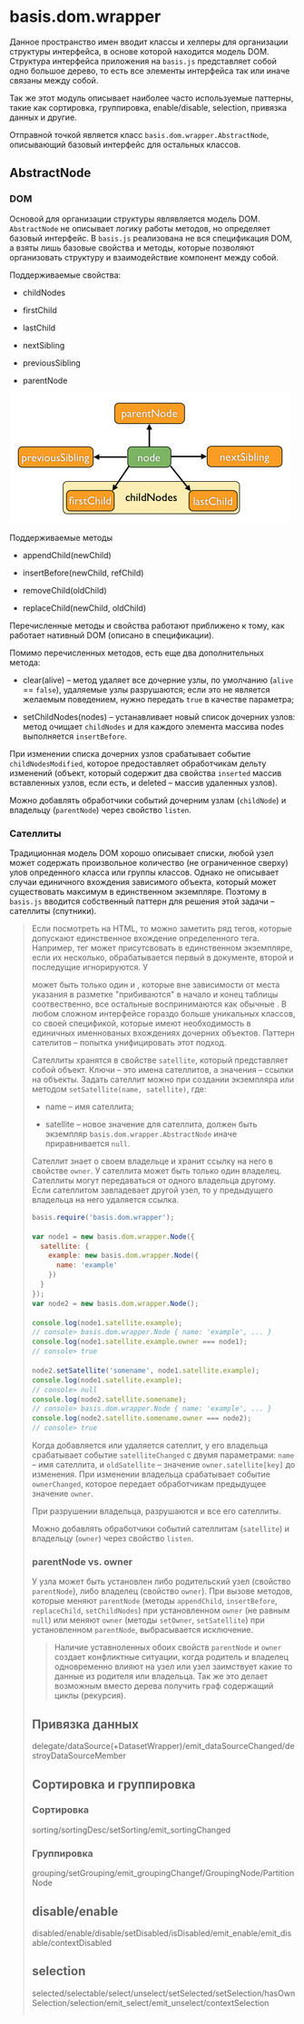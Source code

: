 # basis.dom.wrapper

Данное пространство имен вводит классы и хелперы для организации структуры интерфейса, в основе которой находится модель DOM. Структура интерфейса приложения на `basis.js` представляет собой одно большое дерево, то есть все элементы интерфейса так или иначе связаны между собой.

Так же этот модуль описывает наиболее часто используемые паттерны, такие как сортировка, группировка, enable/disable, selection, привязка данных и другие.

Отправной точкой является класс `basis.dom.wrapper.AbstractNode`, описывающий базовый интерфейс для остальных классов.

## AbstractNode

### DOM

Основой для организации структуры являвляется модель DOM. `AbstractNode` не описывает логику работы методов, но определяет базовый интерфейс. В `basis.js` реализована не вся спецификация DOM, а взяты лишь базовые свойства и методы, которые позволяют организовать структуру и взаимодействие компонент между собой.

Поддерживаемые свойства:

  * childNodes

  * firstChild

  * lastChild

  * nextSibling

  * previousSibling

  * parentNode

![Поддерживаемые DOM свойства](img/dom-properties.png)

Поддерживаемые методы

  * appendChild(newChild)

  * insertBefore(newChild, refChild)

  * removeChild(oldChild)

  * replaceChild(newChild, oldChild)

Перечисленные методы и свойства работают приближено к тому, как работает нативный DOM (описано в спецификации).

Помимо перечисленных методов, есть еще два дополнительных метода:

  * clear(alive) – метод удаляет все дочерние узлы, по умолчанию (`alive` == `false`), удаляемые узлы разрушаются; если это не является желаемым поведением, нужно передать `true` в качестве параметра;

  * setChildNodes(nodes) – устанавливает новый список дочерних узлов: метод очищает `childNodes` и для каждого элемента массива nodes выполняется `insertBefore`.

При изменении списка дочерних узлов срабатывает событие `childNodesModified`, которое предоставляет обработчикам дельту изменений (объект, который содержит два свойства `inserted` массив вставленных узлов, если есть, и deleted – массив удаленных узлов).

Можно добавлять обработчики событий дочерним узлам (`childNode`) и владельцу (`parentNode`) через свойство `listen`.

### Сателлиты

Традиционная модель DOM хорошо описывает списки, любой узел может содержать произвольное количество (не ограниченное сверху) улов опреденного класса или группы классов. Однако не описывает случаи единичного вхождения зависимого объекта, который может существовать максимум в единственном экземпляре. Поэтому в `basis.js` вводится собственный паттерн для решения этой задачи – сателлиты (спутники).

> Если посмотреть на HTML, то можно заметить ряд тегов, которые допускают единственное вхождение определенного тега. Например, тег <base> может присутсвовать в единственном экземпляре, если их несколько, обрабатывается первый в документе, второй и последущие игнорируются. У <table> может быть только один <thead> и <tfoot>, которые вне зависимости от места указания в разметке "прибиваются" в начало и конец таблицы соотвественно, все остальные воспринимаются как обычные <tbody>. В любом сложном интерфейсе гораздо больше уникальных классов, со своей спецификой, которые имеют необходимость в единичных именнованых вхождениях дочерних объектов. Паттерн сателитов – попытка унифицировать этот подход.

Сателлиты хранятся в свойстве `satellite`, который представляет собой объект. Ключи – это имена сателлитов, а значения – ссылки на объекты. Задать сателлит можно при создании экземпляра или методом `setSatellite(name, satellite)`, где:

  * name – имя сателлита;

  * satellite – новое значение для сателлита, должен быть экземпляр `basis.dom.wrapper.AbstractNode` иначе приравнивается `null`.

Сателлит знает о своем владельце и хранит ссылку на него в свойстве `owner`. У сателлита может быть только один владелец. Сателлиты могут передаваться от одного владельца другому. Если сателлитом завладевает другой узел, то у предыдущего владельца на него удаляется ссылка.

```js
basis.require('basis.dom.wrapper');

var node1 = new basis.dom.wrapper.Node({
  satellite: {
    example: new basis.dom.wrapper.Node({
      name: 'example'
    })
  }
});
var node2 = new basis.dom.wrapper.Node();

console.log(node1.satellite.example);
// console> basis.dom.wrapper.Node { name: 'example', ... }
console.log(node1.satellite.example.owner === node1);
// console> true

node2.setSatellite('somename', node1.satellite.example);
console.log(node1.satellite.example);
// console> null
console.log(node2.satellite.somename);
// console> basis.dom.wrapper.Node { name: 'example', ... }
console.log(node2.satellite.somename.owner === node2);
// console> true
```

Когда добавляется или удаляется сателлит, у его владельца срабатывает событие `satelliteChanged` с двумя параметрами: `name` – имя сателлита, и `oldSatellite` – значение `owner.satellite[key]` до изменения. При изменении владельца срабатывает событие `ownerChanged`, которое передает обработчикам предыдущее значение `owner`.

При разрушении владельца, разрушаются и все его сателлиты.

Можно добавлять обработчики событий сателлитам (`satellite`) и владельцу (`owner`) через свойство `listen`.

### parentNode vs. owner

У узла может быть установлен либо родительский узел (свойство `parentNode`), либо владелец (свойство `owner`). При вызове методов, которые меняют `parentNode` (методы `appendChild`, `insertBefore`, `replaceChild`, `setChildNodes`) при установленном `owner` (не равным `null`) или меняют `owner` (методы `setOwner`, `setSatellite`) при установленном `parentNode`, выбрасывается исключение.

> Наличие уставноленных обоих свойств `parentNode` и `owner` создает конфликтные ситуации, когда родитель и владелец одновременно влияют на узел или узел заимствует какие то данные из родителя или владельца. Так же это делает возможным вместо дерева получить граф содержащий циклы (рекурсия).

## Привязка данных

delegate/dataSource(+DatasetWrapper)/emit_dataSourceChanged/destroyDataSourceMember

## Сортировка и группировка

### Сортировка

sorting/sortingDesc/setSorting/emit_sortingChanged

### Группировка

grouping/setGrouping/emit_groupingChangef/GroupingNode/PartitionNode

## disable/enable

disabled/enable/disable/setDisabled/isDisabled/emit_enable/emit_disable/contextDisabled

## selection

selected/selectable/select/unselect/setSelected/setSelection/hasOwnSelection/selection/emit_select/emit_unselect/contextSelection
